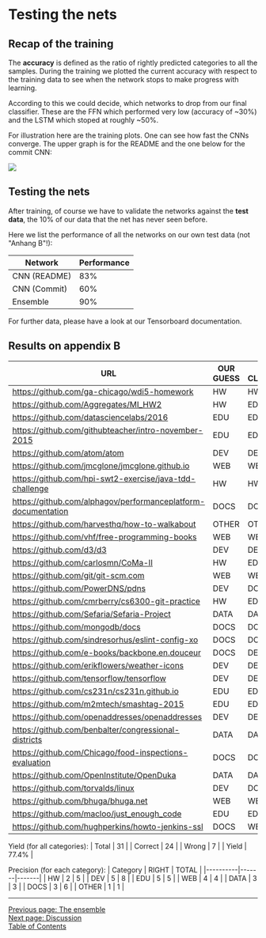Testing the nets
================

Recap of the training
---------------------
The **accuracy** is defined as the ratio of rightly predicted categories to all the samples.
During the training we plotted the current accuracy with respect to
the training data to see when the network stops to make progress with learning.

According to this we could decide, which networks to drop from our final classifier.
These are the FFN which performed very low (accuracy of ~30%)
and the LSTM which stoped at roughly ~50%.

For illustration here are the training plots. One can see how fast the CNNs
converge. The upper graph is for the README and the one below for the commit CNN:

![](/assets/docs/img/learning_progress.png)


Testing the nets
----------------
After training, of course we have to validate the networks against
the **test data**, the 10% of our data that the net has never seen before.

Here we list the performance of all the networks on our own test data (not "Anhang B"!):

| Network      | Performance |
|--------------|-------------|
| CNN (README) |         83% |
| CNN (Commit) |         60% |
| Ensemble     |         90% |

For further data, please have a look at our Tensorboard documentation.

## Results on appendix B

| URL                                                           | OUR GUESS | OUR CLASSIFICATION | MATCH |
|---------------------------------------------------------------|-----------|--------------------|-------|
| https://github.com/ga-chicago/wdi5-homework                   | HW        | HW                 | ✓     |
| https://github.com/Aggregates/MI_HW2                          | HW        | EDU                | ✗     |
| https://github.com/datasciencelabs/2016                       | EDU       | EDU                | ✓     |
| https://github.com/githubteacher/intro-november-2015          | EDU       | EDU                | ✓     |
| https://github.com/atom/atom                                  | DEV       | DEV                | ✓     |
| https://github.com/jmcglone/jmcglone.github.io                | WEB       | WEB                | ✓     |
| https://github.com/hpi-swt2-exercise/java-tdd-challenge       | HW        | HW                 | ✓     |
| https://github.com/alphagov/performanceplatform-documentation | DOCS      | DOCS               | ✓     |
| https://github.com/harvesthq/how-to-walkabout                 | OTHER     | OTHER              | ✓     |
| https://github.com/vhf/free-programming-books                 | WEB       | WEB                | ✓     |
| https://github.com/d3/d3                                      | DEV       | DEV                | ✓     |
| https://github.com/carlosmn/CoMa-II                           | HW        | EDU                | ✗     |
| https://github.com/git/git-scm.com                            | WEB       | WEB                | ✓     |
| https://github.com/PowerDNS/pdns                              | DEV       | DOCS               | ✗     |
| https://github.com/cmrberry/cs6300-git-practice               | HW        | EDU                | ✗     |
| https://github.com/Sefaria/Sefaria-Project                    | DATA      | DATA               | ✓     |
| https://github.com/mongodb/docs                               | DOCS      | DOCS               | ✓     |
| https://github.com/sindresorhus/eslint-config-xo              | DOCS      | DOCS               | ✓     |
| https://github.com/e-books/backbone.en.douceur                | DOCS      | DEV                | ✗     |
| https://github.com/erikflowers/weather-icons                  | DEV       | DEV                | ✓     |
| https://github.com/tensorflow/tensorflow                      | DEV       | DEV                | ✓     |
| https://github.com/cs231n/cs231n.github.io                    | EDU       | EDU                | ✓     |
| https://github.com/m2mtech/smashtag-2015                      | EDU       | EDU                | ✓     |
| https://github.com/openaddresses/openaddresses                | DEV       | DEV                | ✓     |
| https://github.com/benbalter/congressional-districts          | DATA      | DATA               | ✓     |
| https://github.com/Chicago/food-inspections-evaluation        | DOCS      | DOCS               | ✓     |
| https://github.com/OpenInstitute/OpenDuka                     | DATA      | DATA               | ✓     |
| https://github.com/torvalds/linux                             | DEV       | DOCS               | ✗     |
| https://github.com/bhuga/bhuga.net                            | WEB       | WEB                | ✓     |
| https://github.com/macloo/just_enough_code                    | EDU       | EDU                | ✓     |
| https://github.com/hughperkins/howto-jenkins-ssl              | DOCS      | WEB                | ✗     |

Yield (for all categories):
| Total   |    31 |
| Correct |    24 |
| Wrong   |     7 |
| Yield   | 77.4% |

Precision (for each category):
| Category | RIGHT | TOTAL |
|----------|-------|-------|
| HW       |     2 |     5 |
| DEV      |     5 |     8 |
| EDU      |     5 |     5 |
| WEB      |     4 |     4 |
| DATA     |     3 |     3 |
| DOCS     |     3 |     6 |
| OTHER    |     1 |     1 |


*****


[Previous page: The ensemble](/docs/ensemble)\
[Next page: Discussion](/docs/discussion)\
[Table of Contents](/docs/intro)
